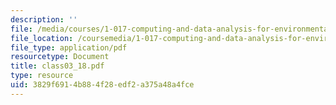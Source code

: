 ```yaml
---
description: ''
file: /media/courses/1-017-computing-and-data-analysis-for-environmental-applications-fall-2003/3829f6914b884f28edf2a375a48a4fce_class03_18.pdf
file_location: /coursemedia/1-017-computing-and-data-analysis-for-environmental-applications-fall-2003/3829f6914b884f28edf2a375a48a4fce_class03_18.pdf
file_type: application/pdf
resourcetype: Document
title: class03_18.pdf
type: resource
uid: 3829f691-4b88-4f28-edf2-a375a48a4fce
---
```

